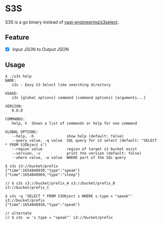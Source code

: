 # S3S

S3S is a go binary instead of [vast-engineering/s3select](https://github.com/vast-engineering/s3select).

## Feature

- [x] Input JSON to Output JSON
## Usage

```console
$ ./s3s help
NAME:
   s3s - Easy S3 Select like searching directory

USAGE:
   s3s [global options] command [command options] [arguments...]

VERSION:
   0.0.0

COMMANDS:
   help, h  Shows a list of commands or help for one command

GLOBAL OPTIONS:
   --help, -h               show help (default: false)
   --query value, -q value  SQL query for s3 select (default: "SELECT * FROM S3Object s")
   --region value           region of target s3 bucket exist
   --version, -v            print the version (default: false)
   --where value, -w value  WHERE part of the SQL query
```

```console
$ s3s s3://bucket/prefix
{"time":1654848930,"type":"speak"}
{"time":1654848969,"type":"sleep"}

// $ s3s s3://bucket/prefix_A s3://bucket/prefix_B s3://bucket/prefix_C
```

```console
$ s3s -q 'SELECT * FROM S3Object s WHERE s.type = "speak"' s3://bucket/prefix
{"time":1654848930,"type":"speak"}

// alternate
// $ s3s -w 's.type = "speak"' s3://bucket/prefix
```

